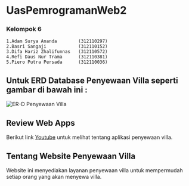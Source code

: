 # UasPemrogramanWeb2
### Kelompok 6
```
1.Adam Surya Ananda        (312110297)
2.Basri Sangaji            (312110152)
3.Difa Hariz Zhalifunnas   (312110572)
4.Refi Daus Nur Trama      (312110381)
5.Piero Putra Persada      (312110036)
```
## Untuk ERD Database Penyewaan Villa seperti gambar di bawah ini :
![ER-D Penyewaan Villa](https://github.com/Basrisngji/UasPemrogramanWeb2/blob/main/ER-D/ER-D%20Penyewaan%20Villa.png)

## Review Web Apps
Berikut link [Youtube](https://youtu.be/FFUnqb7C8Ys) untuk melihat tentang aplikasi penyewaan villa.

## Tentang Website Penyewaan Villa
<p>Website ini menyediakan layanan penyewaan villa untuk mempermudah setiap orang yang akan menyewa villa.</p>
